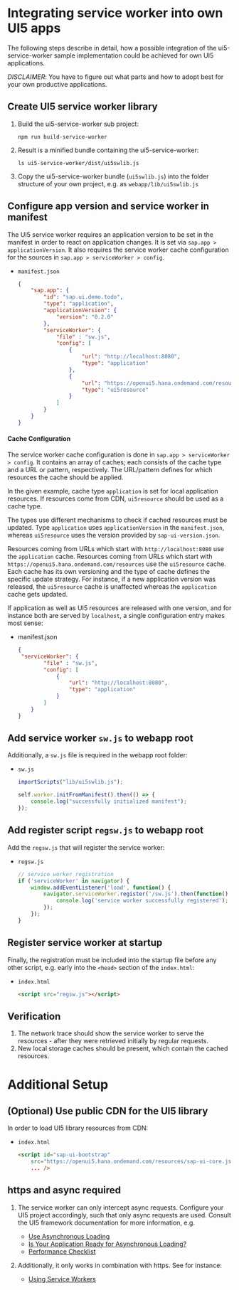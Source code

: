 # Integrating service worker into own UI5 apps

The following steps describe in detail, how a possible integration of the ui5-service-worker sample implementation could be achieved for own UI5 applications.

*DISCLAIMER*: You have to figure out what parts and how to adopt best for your own productive applications.


## Create UI5 service worker library
1. Build the ui5-service-worker sub project:
    ```shell
    npm run build-service-worker
    ```

1. Result is a minified bundle containing the ui5-service-worker:
    ```shell
    ls ui5-service-worker/dist/ui5swlib.js
    ```

1. Copy the ui5-service-worker bundle (`ui5swlib.js`) into the folder structure of your own project, e.g. as
`webapp/lib/ui5swlib.js`

## Configure app version and service worker in manifest

The UI5 service worker requires an application version to be set in the manifest in order to react on application changes. It is set via `sap.app > applicationVersion`.
It also requires the service worker cache configuration for the sources in `sap.app > serviceWorker > config`.

- `manifest.json`
    ```json
    {
        "sap.app": {
            "id": "sap.ui.demo.todo",
            "type": "application",
            "applicationVersion": {
                "version": "0.2.0"
            },
            "serviceWorker": {
                "file" : "sw.js",
                "config": [
                    {
                        "url": "http://localhost:8080",
                        "type": "application"
                    },
                    {
                        "url": "https://openui5.hana.ondemand.com/resources",
                        "type": "ui5resource"
                    }
                ]
            }
        }
    }
    ```

#### Cache Configuration

The service worker cache configuration is done in `sap.app > serviceWorker > config`.
It contains an array of caches; each consists of the cache type and a URL or pattern, respectively. The URL/pattern defines for which resources the cache should be applied.

In the given example, cache type `application` is set for local application resources. If resources come from CDN, `ui5resource` should be used as a cache type.

The types use different mechanisms to check if cached resources must be updated.
Type `application` uses `applicationVersion` in the `manifest.json`, whereas `ui5resource` uses the version provided by `sap-ui-version.json`.

Resources coming from URLs which start with `http://localhost:8080` use the `application` cache.
Resources coming from URLs which start with `https://openui5.hana.ondemand.com/resources` use the `ui5resource` cache.
Each cache has its own versioning and the type of cache defines the specific update strategy.
For instance, if a new application version was released, the `ui5resource` cache is unaffected whereas the `application` cache gets updated.


If application as well as UI5 resources are released with one version, and for instance both are served by `localhost`, a single configuration entry makes most sense:
- manifest.json
    ```json
    {
     "serviceWorker": {
            "file" : "sw.js",
            "config": [
                {
                    "url": "http://localhost:8080",
                    "type": "application"
                }
            ]
        }
    }
    ```

## Add service worker `sw.js` to webapp root
Additionally, a `sw.js` file is required in the webapp root folder:
- `sw.js`
    ```js
    importScripts("lib/ui5swlib.js");

    self.worker.initFromManifest().then(() => {
        console.log("successfully initialized manifest");
    });
    ```

## Add register script `regsw.js` to webapp root
Add the `regsw.js` that will register the service worker:
- `regsw.js`
    ```js
    // service worker registration
    if ('serviceWorker' in navigator) {
        window.addEventListener('load', function() {
            navigator.serviceWorker.register('/sw.js').then(function() {
                console.log('service worker successfully registered');
            });
        });
    }
    ```

## Register service worker at startup
Finally, the registration must be included into the startup file before any other script, e.g. early into the `<head>` section of the `index.html`:
- `index.html`
    ```html
    <script src="regsw.js"></script>
    ```

## Verification
1. The network trace should show the service worker to serve the resources - after they were retrieved initially by regular requests.
1. New local storage caches should be present, which contain the cached resources.


# Additional Setup

## (Optional) Use  public CDN for the UI5 library
In order to load UI5 library resources from CDN:
- `index.html`
    ```html
    <script id="sap-ui-bootstrap"
        src="https://openui5.hana.ondemand.com/resources/sap-ui-core.js"
        ... />
    ```

## https and async required

1. The service worker can only intercept async requests.
    Configure your UI5 project accordingly, such that only async requests are used. Consult the UI5 framework documentation for more information, e.g.
    * [Use Asynchronous Loading](https://openui5.hana.ondemand.com/#/topic/676b636446c94eada183b1218a824717)
    * [Is Your Application Ready for Asynchronous Loading?](https://openui5.hana.ondemand.com/topic/493a15aa978d4fe9a67ea9407166eb01)
    * [Performance Checklist](https://openui5.hana.ondemand.com/#/topic/9c6400eb7dc145b78e94a81e6e390780)

1. Additionally, it only works in combination with https. See for instance:
    *  [Using Service Workers](https://developer.mozilla.org/docs/Web/API/Service_Worker_API/Using_Service_Workers)
